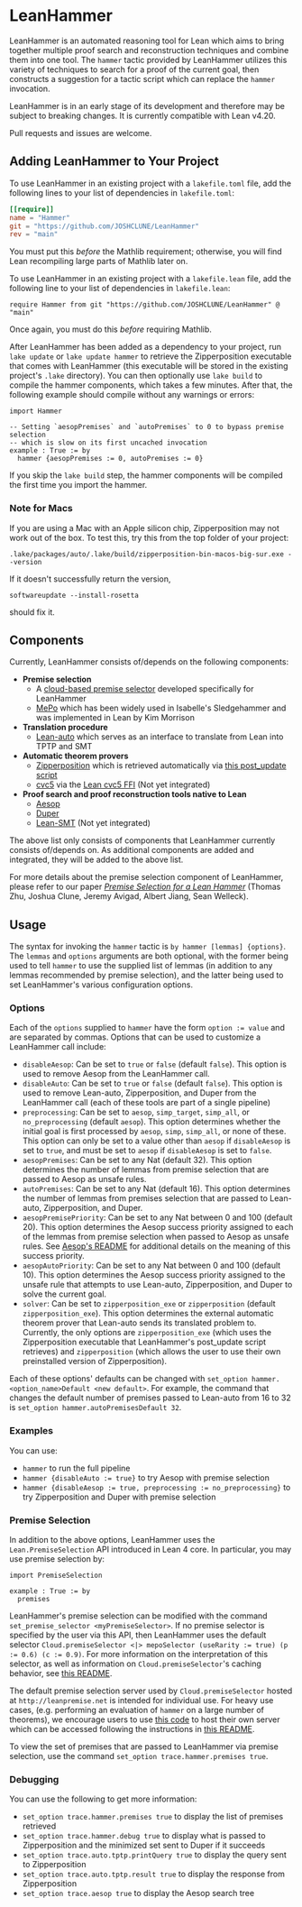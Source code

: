 # LeanHammer

LeanHammer is an automated reasoning tool for Lean which aims to bring together multiple proof search and reconstruction techniques and combine them into one tool. The `hammer` tactic provided by LeanHammer utilizes this variety of techniques to search for a proof of the current goal, then constructs a suggestion for a tactic script which can replace the `hammer` invocation.

LeanHammer is in an early stage of its development and therefore may be subject to breaking changes. It is currently compatible with Lean v4.20.

Pull requests and issues are welcome.

## Adding LeanHammer to Your Project

To use LeanHammer in an existing project with a `lakefile.toml` file, add the following lines to your list of dependencies in `lakefile.toml`:

```toml
[[require]]
name = "Hammer"
git = "https://github.com/JOSHCLUNE/LeanHammer"
rev = "main"
```

You must put this *before* the Mathlib requirement; otherwise, you will find Lean recompiling large parts of Mathlib later on.

To use LeanHammer in an existing project with a `lakefile.lean` file, add the following line to your list of dependencies in `lakefile.lean`:

```lean
require Hammer from git "https://github.com/JOSHCLUNE/LeanHammer" @ "main"
```

Once again, you must do this *before* requiring Mathlib.

After LeanHammer has been added as a dependency to your project, run `lake update` or `lake update hammer` to retrieve the Zipperposition executable that comes with LeanHammer (this executable will be stored in the existing project's `.lake` directory). You can then optionally use `lake build` to compile the hammer components, which takes a few minutes. After that, the following example should compile without any warnings or errors:

```lean
import Hammer

-- Setting `aesopPremises` and `autoPremises` to 0 to bypass premise selection
-- which is slow on its first uncached invocation
example : True := by
  hammer {aesopPremises := 0, autoPremises := 0}
```

If you skip the `lake build` step, the hammer components will be compiled the first time you import the hammer.

### Note for Macs

If you are using a Mac with an Apple silicon chip, Zipperposition may not work out of the box. To test this, try this from the top folder of your project:
```
.lake/packages/auto/.lake/build/zipperposition-bin-macos-big-sur.exe --version
```
If it doesn't successfully return the version,
```
softwareupdate --install-rosetta
```
should fix it.

## Components

Currently, LeanHammer consists of/depends on the following components:

- **Premise selection**
  - A [cloud-based premise selector](https://github.com/hanwenzhu/premise-selection) developed specifically for LeanHammer
  - [MePo](https://www.sciencedirect.com/science/article/pii/S1570868307000626) which has been widely used in Isabelle's Sledgehammer and was implemented in Lean by Kim Morrison
- **Translation procedure**
  - [Lean-auto](https://github.com/leanprover-community/lean-auto) which serves as an interface to translate from Lean into TPTP and SMT
- **Automatic theorem provers**
  - [Zipperposition](https://github.com/sneeuwballen/zipperposition) which is retrieved automatically via [this post_update script](https://github.com/leanprover-community/lean-auto/blob/hammer/lakefile.lean#L53)
  - [cvc5](https://github.com/cvc5/cvc5) via the [Lean cvc5 FFI](https://github.com/abdoo8080/lean-cvc5) (Not yet integrated)
- **Proof search and proof reconstruction tools native to Lean**
  - [Aesop](https://github.com/leanprover-community/aesop)
  - [Duper](https://github.com/leanprover-community/duper)
  - [Lean-SMT](https://github.com/ufmg-smite/lean-smt/tree/main) (Not yet integrated)

The above list only consists of components that LeanHammer currently consists of/depends on. As additional components are added and integrated, they will be added to the above list.

For more details about the premise selection component of LeanHammer, please refer to our paper [*Premise Selection for a Lean Hammer*](https://arxiv.org/abs/2506.07477) (Thomas Zhu, Joshua Clune, Jeremy Avigad, Albert Jiang, Sean Welleck).

## Usage

The syntax for invoking the `hammer` tactic is `by hammer [lemmas] {options}`. The `lemmas` and `options` arguments are both optional, with the former being used to tell `hammer` to use the supplied list of lemmas (in addition to any lemmas recommended by premise selection), and the latter being used to set LeanHammer's various configuration options.

### Options

Each of the `options` supplied to `hammer` have the form `option := value` and are separated by commas. Options that can be used to customize a LeanHammer call include:

- `disableAesop`: Can be set to `true` or `false` (default `false`). This option is used to remove Aesop from the LeanHammer call.
- `disableAuto`: Can be set to `true` or `false` (default `false`). This option is used to remove Lean-auto, Zipperposition, and Duper from the LeanHammer call (each of these tools are part of a single pipeline)
- `preprocessing`: Can be set to `aesop`, `simp_target`, `simp_all`, or `no_preprocessing` (default `aesop`). This option determines whether the initial goal is first processed by `aesop`, `simp`, `simp_all`, or none of these. This option can only be set to a value other than `aesop` if `disableAesop` is set to `true`, and must be set to `aesop` if `disableAesop` is set to `false`.
- `aesopPremises`: Can be set to any Nat (default 32). This option determines the number of lemmas from premise selection that are passed to Aesop as unsafe rules.
- `autoPremises`: Can be set to any Nat (default 16). This option determines the number of lemmas from premises selection that are passed to Lean-auto, Zipperposition, and Duper.
- `aesopPremisePriority`: Can be set to any Nat between 0 and 100 (default 20). This option determines the Aesop success priority assigned to each of the lemmas from premise selection when passed to Aesop as unsafe rules. See [Aesop's README](https://github.com/leanprover-community/aesop) for additional details on the meaning of this success priority.
- `aesopAutoPriority`: Can be set to any Nat between 0 and 100 (default 10). This option determines the Aesop success priority assigned to the unsafe rule that attempts to use Lean-auto, Zipperposition, and Duper to solve the current goal.
- `solver`: Can be set to `zipperposition_exe` or `zipperposition` (default `zipperposition_exe`). This option determines the external automatic theorem prover that Lean-auto sends its translated problem to. Currently, the only options are `zipperposition_exe` (which uses the Zipperposition executable that LeanHammer's post_update script retrieves) and `zipperposition` (which allows the user to use their own preinstalled version of Zipperposition).

Each of these options' defaults can be changed with `set_option hammer.<option_name>Default <new default>`. For example, the command that changes the default number of premises passed to Lean-auto from 16 to 32 is `set_option hammer.autoPremisesDefault 32`.

### Examples

You can use:
- `hammer` to run the full pipeline
- `hammer {disableAuto := true}` to try Aesop with premise selection
- `hammer {disableAesop := true, preprocessing := no_preprocessing}` to try Zipperposition and Duper with premise selection

### Premise Selection

In addition to the above options, LeanHammer uses the `Lean.PremiseSelection` API introduced in Lean 4 core. In particular, you may use premise selection by:

```lean
import PremiseSelection

example : True := by
  premises
```

LeanHammer's premise selection can be modified with the command `set_premise_selector <myPremiseSelector>`. If no premise selector is specified by the user via this API, then LeanHammer uses the default selector `Cloud.premiseSelector <|> mepoSelector (useRarity := true) (p := 0.6) (c := 0.9)`. For more information on the interpretation of this selector, as well as information on `Cloud.premiseSelector`'s caching behavior, see [this README](https://github.com/hanwenzhu/premise-selection).

The default premise selection server used by `Cloud.premiseSelector` hosted at `http://leanpremise.net` is intended for individual use. For heavy use cases, (e.g. performing an evaluation of `hammer` on a large number of theorems), we encourage users to use [this code](https://github.com/hanwenzhu/lean-premise-server) to host their own server which can be accessed following the instructions in [this README](https://github.com/hanwenzhu/premise-selection).

To view the set of premises that are passed to LeanHammer via premise selection, use the command `set_option trace.hammer.premises true`.

### Debugging

You can use the following to get more information:

- `set_option trace.hammer.premises true` to display the list of premises retrieved
- `set_option trace.hammer.debug true` to display what is passed to Zipperposition and the minimized set sent to Duper if it succeeds
- `set_option trace.auto.tptp.printQuery true` to display the query sent to Zipperposition
- `set_option trace.auto.tptp.result true` to display the response from Zipperposition
- `set_option trace.aesop true` to display the Aesop search tree
